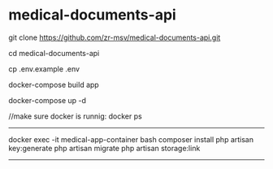 # medical-documents-api

git clone https://github.com/zr-msv/medical-documents-api.git

cd medical-documents-api

cp .env.example .env


docker-compose build app

docker-compose up -d


//make sure docker is runnig:
docker ps

---
docker exec -it medical-app-container bash
composer install
php artisan key:generate
php artisan migrate
php artisan storage:link

-------
